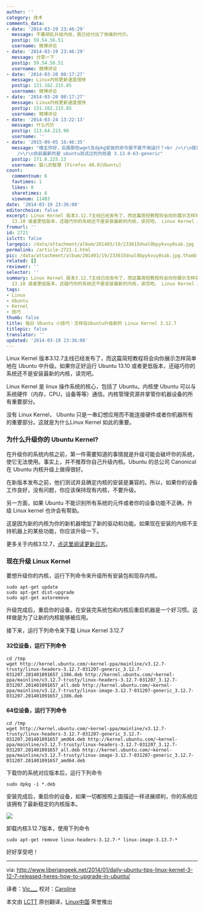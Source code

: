 ```yaml
---
author: ''
category: 技术
comments_data:
- date: '2014-03-19 23:46:29'
  message: 不要胡乱升级内核，我已经付出了惨痛的代价。
  postip: 59.54.56.51
  username: 微博评论
- date: '2014-03-19 23:46:29'
  message: 分享一下
  postip: 59.54.56.51
  username: 微博评论
- date: '2014-03-20 08:17:27'
  message: Linux内核更新速度很快
  postip: 131.162.215.85
  username: 微博评论
- date: '2014-03-20 08:17:27'
  message: Linux内核更新速度很快
  postip: 131.162.215.85
  username: 微博评论
- date: '2014-03-24 13:22:13'
  message: 什么代价
  postip: 113.64.223.90
  username: ''
- date: '2015-09-05 16:46:35'
  message: "楼主你好，后面那些wget及dpkg安装的命令是不是不用运行？<br />\r\n我只运行到了 apt-get dist-upgrade，最后autoremove了下，就完成了内核的更新。<br
    />\r\n目前最新的是 ubuntu测试过的内核是 3.13.0-63-generic"
  postip: 171.8.225.13
  username: 婴儿的智慧 [Firefox 40.0|Ubuntu]
count:
  commentnum: 6
  favtimes: 1
  likes: 0
  sharetimes: 6
  viewnum: 11403
date: '2014-03-19 23:36:00'
editorchoice: false
excerpt: Linux Kernel 版本3.12.7主线已经发布了，而这篇简短教程将会向你展示怎样简单地在 Ubuntu 中升级。如果你正好运行 Ubuntu
  13.10 或者更低版本，还碰巧你的系统还不是安装最新的内核，读完吧。 Linux Kernel 是 linu ...
fromurl: ''
id: 2721
islctt: false
largepic: /data/attachment/album/201403/19/233615dnal0bpykvuy0sab.jpg
permalink: /article-2721-1.html
pic: /data/attachment/album/201403/19/233615dnal0bpykvuy0sab.jpg.thumb.jpg
related: []
reviewer: ''
selector: ''
summary: Linux Kernel 版本3.12.7主线已经发布了，而这篇简短教程将会向你展示怎样简单地在 Ubuntu 中升级。如果你正好运行 Ubuntu
  13.10 或者更低版本，还碰巧你的系统还不是安装最新的内核，读完吧。 Linux Kernel 是 linu ...
tags:
- Linux
- Ubuntu
- Kernel
- 技巧
thumb: false
title: 每日 Ubuntu 小技巧：怎样在Ubuntu升级新的 Linux Kernel 3.12.7
titlepic: false
translator: ''
updated: '2014-03-19 23:36:00'
---
```


Linux Kernel 版本3.12.7主线已经发布了，而这篇简短教程将会向你展示怎样简单地在 Ubuntu 中升级。如果你正好运行 Ubuntu 13.10 或者更低版本，还碰巧你的系统还不是安装最新的内核，读完吧。


Linux Kernel 是 linux 操作系统的核心，包括了 Ubuntu。内核使 Ubuntu 可以与系统硬件（内存，CPU，设备等等）通信。内核管理资源并掌管你机器设备的所有重要部分。


没有 Linux Kernel， Ubuntu 只是一串幻想应用而不能连接硬件或者你机器所有的重要部分。这就是为什么Linux Kernel 如此的重要。


### 为什么升级你的 Ubuntu Kernel?


在升级你的系统内核之前，第一件需要知道的事情就是升级可能会破坏你的系统，使它无法使用。事实上，并不推荐你自己升级内核。Ubuntu 的总公司 Canonical 在 Ubuntu 内核升级上做得很好。


在新版本发布之前，他们测试并且确定内核的安装是兼容的。所以，如果你的设备工作良好，没有问题，你应该保持现有内核，不要升级。


另一方面，如果 Ubuntu 不能识别所有系统的元件或者你的设备功能不正确，升级 Linux kernel 也许会有帮助。


这是因为新的内核为你的新机器增加了新的驱动和功能。如果现在安装的内核不支持机器上的某些功能，你应该升级一下。


更多关于内核3.12.7，[点这里阅读更新日志](https://www.kernel.org/pub/linux/kernel/v3.x/ChangeLog-3.12.7)。


### 现在升级 Linux Kernel


要想升级你的内核，运行下列命令来升级所有安装包和现存内核。



```
sudo apt-get update  
sudo apt-get dist-upgrade  
sudo apt-get autoremove

```

升级完成后，重启你的设备。在安装完系统包和内核后重启机器是一个好习惯。这样做是为了让新的内核能够被应用。


接下来，运行下列命令来下载 Linux Kernel 3.12.7


#### 32位设备，运行下列命令



```
cd /tmp  
wget http://kernel.ubuntu.com/~kernel-ppa/mainline/v3.12.7-trusty/linux-headers-3.12.7-031207-generic_3.12.7-031207.201401091657_i386.deb http://kernel.ubuntu.com/~kernel-ppa/mainline/v3.12.7-trusty/linux-headers-3.12.7-031207_3.12.7-031207.201401091657_all.deb http://kernel.ubuntu.com/~kernel-ppa/mainline/v3.12.7-trusty/linux-image-3.12.7-031207-generic_3.12.7-031207.201401091657_i386.deb

```

#### 64位设备，运行下列命令



```
cd /tmp  
wget http://kernel.ubuntu.com/~kernel-ppa/mainline/v3.12.7-trusty/linux-headers-3.12.7-031207-generic_3.12.7-031207.201401091657_amd64.deb http://kernel.ubuntu.com/~kernel-ppa/mainline/v3.12.7-trusty/linux-headers-3.12.7-031207_3.12.7-031207.201401091657_all.deb http://kernel.ubuntu.com/~kernel-ppa/mainline/v3.12.7-trusty/linux-image-3.12.7-031207-generic_3.12.7-031207.201401091657_amd64.deb

```

下载你的系统对应版本后，运行下列命令



```
sudo dpkg -i *.deb

```

安装完成后，重启你的设备，如果一切都按照上面描述一样进展顺利，你的系统应该拥有了最新稳定的内核版本。


![](/data/attachment/album/201403/19/233615dnal0bpykvuy0sab.jpg)


卸载内核3.12.7版本，使用下列命令



```
sudo apt-get remove linux-headers-3.12.7-* linux-image-3.13.7-*

```

好好享受吧！




---


via: <http://www.liberiangeek.net/2014/01/daily-ubuntu-tips-linux-kernel-3-12-7-released-heres-how-to-upgrade-in-ubuntu/>


译者：[Vic\_\_\_](http://blog.csdn.net/Vic___) 校对：[Caroline](https://github.com/carolinewuyan)


本文由 [LCTT](https://github.com/LCTT/TranslateProject) 原创翻译，[Linux中国](http://linux.cn/) 荣誉推出